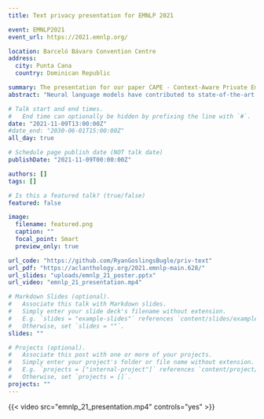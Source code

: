 ```yaml
---
title: Text privacy presentation for EMNLP 2021

event: EMNLP2021
event_url: https://2021.emnlp.org/

location: Barceló Bávaro Convention Centre
address:
  city: Punta Cana
  country: Dominican Republic

summary: The presentation for our paper CAPE - Context-Aware Private Embeddings for Private Language Learning
abstract: "Neural language models have contributed to state-of-the-art results in a number of downstream applications including sentiment analysis, intent classification and others. However, obtaining text representations or embeddings using these models risks encoding personally identifiable information learned from language and context cues that may lead to privacy leaks. To ameliorate this issue, we propose Context-Aware Private Embeddings (CAPE), a novel approach which combines differential privacy and adversarial learning to preserve privacy during training of embeddings. Specifically, CAPE firstly applies calibrated noise through differential privacy to maintain the privacy of text representations by preserving the encoded semantic links while obscuring sensitive information. Next, CAPE employs an adversarial training regime that obscures identified private variables. Experimental results demonstrate that our proposed approach is more effective in reducing private information leakage than either single intervention, with approximately a 3% reduction in attacker performance compared to the best-performing current method."

# Talk start and end times.
#   End time can optionally be hidden by prefixing the line with `#`.
date: "2021-11-09T13:00:00Z"
#date_end: "2030-06-01T15:00:00Z"
all_day: true

# Schedule page publish date (NOT talk date)
publishDate: "2021-11-09T00:00:00Z"

authors: []
tags: []

# Is this a featured talk? (true/false)
featured: false

image:
  filename: featured.png
  caption: ""
  focal_point: Smart
  preview_only: true

url_code: "https://github.com/RyanGoslingsBugle/priv-text"
url_pdf: "https://aclanthology.org/2021.emnlp-main.628/"
url_slides: "uploads/emnlp_21_poster.pptx"
url_video: "emnlp_21_presentation.mp4"

# Markdown Slides (optional).
#   Associate this talk with Markdown slides.
#   Simply enter your slide deck's filename without extension.
#   E.g. `slides = "example-slides"` references `content/slides/example-slides.md`.
#   Otherwise, set `slides = ""`.
slides: ""

# Projects (optional).
#   Associate this post with one or more of your projects.
#   Simply enter your project's folder or file name without extension.
#   E.g. `projects = ["internal-project"]` references `content/project/deep-learning/index.md`.
#   Otherwise, set `projects = []`.
projects: ""
---
```

{{< video src="emnlp_21_presentation.mp4" controls="yes" >}}